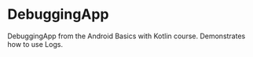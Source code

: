 # DebuggingApp

DebuggingApp from the Android Basics with Kotlin course. Demonstrates how to use Logs.

